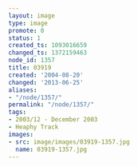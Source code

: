 ```yaml
---
layout: image
type: image
promote: 0
status: 1
created_ts: 1093016659
changed_ts: 1372159463
node_id: 1357
title: 03919
created: '2004-08-20'
changed: '2013-06-25'
aliases:
- "/node/1357/"
permalink: "/node/1357/"
tags:
- 2003/12 - December 2003
- Heaphy Track
images:
- src: image/images/03919-1357.jpg
  name: 03919-1357.jpg
---
```


